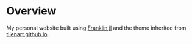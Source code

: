 # Overview
My personal website built using [Franklin.jl](https://github.com/tlienart/Franklin.jl) and the theme inherited from [tlienart.github.io](https://github.com/tlienart/tlienart.github.io).